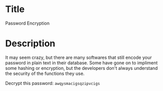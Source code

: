 # Title

Password Encryption

# Description

It may seem crazy, but there are many softwares that still encode your password in plain text in their database. Some have gone on to impliment some hashing or encryption, but the developers don't always understand the security of the functions they use.

Decrypt this password: `awqysmacigsqzipvcigs`

